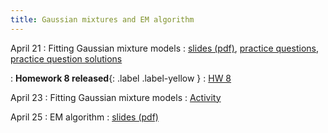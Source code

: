 ```yaml
---
title: Gaussian mixtures and EM algorithm
---
```


April 21
: Fitting Gaussian mixture models
  : [slides (pdf)](https://sta379-s25.github.io/slides/lecture_31.pdf), [practice questions](https://sta379-s25.github.io/practice_questions/pq_31.html), [practice question solutions](https://sta379-s25.github.io/practice_questions/pq_31_solutions.html)
  
: **Homework 8 released**{: .label .label-yellow }
  : [HW 8](https://sta379-s25.github.io/homework/hw8.html)
  
April 23
: Fitting Gaussian mixture models
  : [Activity](https://sta379-s25.github.io/practice_questions/pq_32.html)

April 25
: EM algorithm
  : [slides (pdf)](https://sta379-s25.github.io/slides/lecture_33.pdf)

